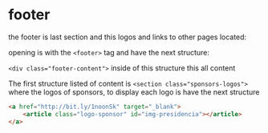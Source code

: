 # footer

the footer is last section and this logos and links to other pages located:

opening is with the `<footer>` tag  and have the next structure:

`<div class="footer-content">` inside of this structure this all content

The first structure listed of content is `<section class="sponsors-logos">` where the logos of sponsors, to display each logo is have the next structure

```html
<a href="http://bit.ly/1noonSk" target="_blank">
    <article class="logo-sponsor" id="img-presidencia"></article>
</a>
```




